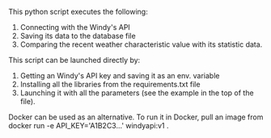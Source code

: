 This python script executes the following:
1. Connecting with the Windy's API
2. Saving its data to the database file
3. Comparing the recent weather characteristic value with its statistic data.

This script can be launched directly by:
1. Getting an Windy's API key and saving it as an env. variable
2. Installing all the libraries from the requirements.txt file
3. Launching it with all the parameters (see the example in the top of the file).

Docker can be used as an alternative.
To run it in Docker, pull an image from 
docker run -e API_KEY='A1B2C3...' windyapi:v1 .
